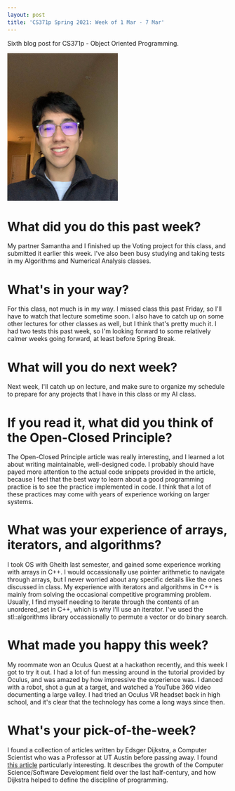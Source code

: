 ```yaml
---
layout: post
title: 'CS371p Spring 2021: Week of 1 Mar - 7 Mar'
---
```


Sixth blog post for CS371p - Object Oriented Programming.

<img src="/images/jesse-profile-photo-2.jpeg" alt="profile photo" width="50%"/>

# What did you do this past week?

My partner Samantha and I finished up the Voting project for this class, and submitted it earlier this week. I've also been busy studying and taking tests in my Algorithms and Numerical Analysis classes.

# What's in your way?

For this class, not much is in my way. I missed class this past Friday, so I'll have to watch that lecture sometime soon. I also have to catch up on some other lectures for other classes as well, but I think that's pretty much it. I had two tests this past week, so I'm looking forward to some relatively calmer weeks going forward, at least before Spring Break.

# What will you do next week?

Next week, I'll catch up on lecture, and make sure to organize my schedule to prepare for any projects that I have in this class or my AI class.

# If you read it, what did you think of the Open-Closed Principle?

The Open-Closed Principle article was really interesting, and I learned a lot about writing maintainable, well-designed code. I probably should have payed more attention to the actual code snippets provided in the article, because I feel that the best way to learn about a good programming practice is to see the practice implemented in code. I think that a lot of these practices may come with years of experience working on larger systems.

# What was your experience of arrays, iterators, and algorithms?

I took OS with Gheith last semester, and gained some experience working with arrays in C++. I would occassionally use pointer arithmetic to navigate through arrays, but I never worried about any specific details like the ones discussed in class. My experience with iterators and algorithms in C++ is mainly from solving the occasional competitive programming problem. Usually, I find myself needing to iterate through the contents of an unordered_set in C++, which is why I'll use an iterator. I've used the stl::algorithms library occassionally to permute a vector or do binary search.

# What made you happy this week?

My roommate won an Oculus Quest at a hackathon recently, and this week I got to try it out. I had a lot of fun messing around in the tutorial provided by Oculus, and was amazed by how impressive the experience was. I danced with a robot, shot a gun at a target, and watched a YouTube 360 video documenting a large valley. I had tried an Oculus VR headset back in high school, and it's clear that the technology has come a long ways since then. 

# What's your pick-of-the-week?

I found a collection of articles written by Edsger Dijkstra, a Computer Scientist who was a Professor at UT Austin before passing away. I found [this article](https://www.cs.utexas.edu/~EWD/transcriptions/EWD03xx/EWD340.html) particularly interesting. It describes the growth of the Computer Science/Software Development field over the last half-century, and how Dijkstra helped to define the discipline of programming. 
